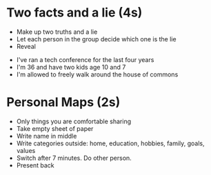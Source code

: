 # Two facts and a lie (4s)

* Make up two truths and a lie
* Let each person in the group decide which one is the lie
* Reveal

- I've ran a tech conference for the last four years
- I'm 36 and have two kids age 10 and 7
- I'm allowed to freely walk around the house of commons

# Personal Maps (2s)

* Only things you are comfortable sharing
* Take empty sheet of paper
* Write name in middle
* Write categories outside: home, education, hobbies, family, goals, values
* Switch after 7 minutes. Do other person.
* Present back
